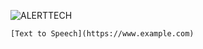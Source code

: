 ![ALERTTECH](http://alerttech.net/wp-content/uploads/2015/04/AlertTech_logo_340_156-300x138.png)

 	[Text to Speech](https://www.example.com)
